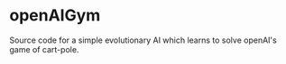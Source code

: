 # openAIGym
Source code for a simple evolutionary AI which learns to solve openAI's game of cart-pole.
